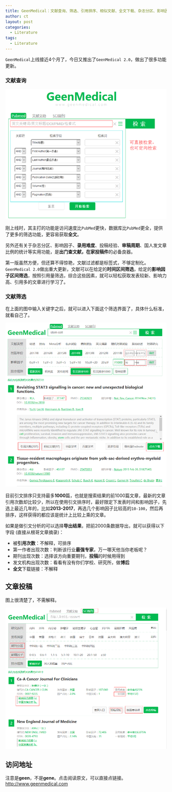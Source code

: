 ```yaml
---
title: GeenMedical：文献查询、筛选、引用排序、相似文献、全文下载、杂志分区、影响因子、结果导出、杂志评述、直接投稿，一站服务
author: ct
layout: post
categories:
  - Literature
tags:
  - Literature
---
```


`GeenMedical`上线接近4个月了，今日又推出了`GeenMedical 2.0`，做出了很多功能更新。

### 文献查询

![](images/GeenMedical_search.png)

刚上线时，其主打的功能是访问速度比`PubMed`更快，数据库比`PubMed`更全，提供了更多的筛选功能，更容易获取**全文**。

另外还有关于杂志分区、影响因子、**录用难度**、投稿经验、**审稿周期**、国人发文章比例的统计等实用功能，是**出门查文献，在家投稿件**的必备良器。

第一版虽然方便，但还算不得惊艳，文献过滤都是标签式，不够定制化。`GeenMedical 2.0`做出重大更新，文献可以在给定的**时间区间筛选**，给定的**影响因子区间筛选**，按照引用量筛选，综合这些因素，就可以轻松获取发表较新、影响力高、引用多的文章进行学习了。

### 文献筛选

在上面的图中输入关键字之后，就可以进入下面这个筛选界面了，具体什么标准，就看自己了。

![](images/GeenMedical_filter.png)

目前引文排序只支持最多**1000**篇，也就是搜索结果的前1000篇文章，最新的文章引用次数却比较少，所以在使用引文排序时，最好限定下发表时间和影响因子，先选上最近几年的，比如**2013-2017**，再选几个影响因子比较高的`10-100`，然后再排序，这样获得的都应该是统计上比较上乘的文章。

如果是做引文分析的可以选择**导出结果**，把前2000条数据导出，就可以获得以下字段 (直接从根哥文章摘录)：

* 被**引用次数**：不解释，可排序
* 第一作者出现次数：判断该行业**最强专家**，万一哪天他当你老板呢？
* 期刊出现次数：选择该方向重要期刊，**投稿**的时候用得到
* 发文机构出现次数：看看有没有你们学校、研究所，做**博后**
* **全文**下载链接：不解释

## 文章投稿

图上很清楚了，不需解释。

![](images/GeenMedical_mangine.png)

## 访问地址

注意是**geen**，不是**gene**。点击阅读原文，可以直接点链接。<http://www.geenmedical.com>


